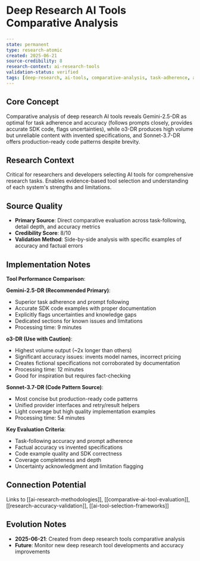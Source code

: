 # Deep Research AI Tools Comparative Analysis

```yaml
---
state: permanent
type: research-atomic
created: 2025-06-21
source-credibility: 8
research-context: ai-research-tools
validation-status: verified
tags: [deep-research, ai-tools, comparative-analysis, task-adherence, accuracy]
---
```

## Core Concept

Comparative analysis of deep research AI tools reveals Gemini-2.5-DR as optimal for task adherence and accuracy (follows prompts closely, provides accurate SDK code, flags uncertainties), while o3-DR produces high volume but unreliable content with invented specifications, and Sonnet-3.7-DR offers production-ready code patterns despite brevity.

## Research Context

Critical for researchers and developers selecting AI tools for comprehensive research tasks. Enables evidence-based tool selection and understanding of each system's strengths and limitations.

## Source Quality

- **Primary Source**: Direct comparative evaluation across task-following, detail depth, and accuracy metrics
- **Credibility Score**: 8/10
- **Validation Method**: Side-by-side analysis with specific examples of accuracy and factual errors

## Implementation Notes

**Tool Performance Comparison**:

**Gemini-2.5-DR (Recommended Primary)**:
- Superior task adherence and prompt following
- Accurate SDK code examples with proper documentation
- Explicitly flags uncertainties and knowledge gaps
- Dedicated sections for known issues and limitations
- Processing time: 9 minutes

**o3-DR (Use with Caution)**:
- Highest volume output (~2x longer than others)
- Significant accuracy issues: invents model names, incorrect pricing
- Creates fictional specifications not corroborated by documentation
- Processing time: 12 minutes
- Good for inspiration but requires fact-checking

**Sonnet-3.7-DR (Code Pattern Source)**:
- Most concise but production-ready code patterns
- Unified provider interfaces and retry/result helpers
- Light coverage but high quality implementation examples
- Processing time: 54 minutes

**Key Evaluation Criteria**:
- Task-following accuracy and prompt adherence
- Factual accuracy vs invented specifications
- Code example quality and SDK correctness
- Coverage completeness and depth
- Uncertainty acknowledgment and limitation flagging

## Connection Potential

Links to [[ai-research-methodologies]], [[comparative-ai-tool-evaluation]], [[research-accuracy-validation]], [[ai-tool-selection-frameworks]]

## Evolution Notes

- **2025-06-21**: Created from deep research tools comparative analysis
- **Future**: Monitor new deep research tool developments and accuracy improvements
